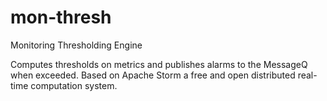 mon-thresh
==========

Monitoring Thresholding Engine

Computes thresholds on metrics and publishes alarms to the MessageQ when exceeded.
Based on Apache Storm a free and open distributed real-time computation system.
